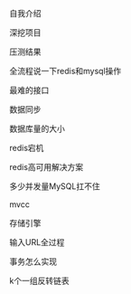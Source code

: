 

自我介绍

深挖项目

压测结果

全流程说一下redis和mysql操作

最难的接口

数据同步

数据库量的大小

redis宕机

redis高可用解决方案

多少并发量MySQL扛不住

mvcc

存储引擎

 输入URL全过程

事务怎么实现

k个一组反转链表
